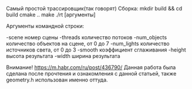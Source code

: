 Самый простой трассировщик(так говорят)
Cборка:
mkdir build && cd build
cmake ..
make
./rt [аргументы]

Аргументы командной строки:

-scene номер сцены
-threads	количество потоков
-num_objects	количество объектов на сцене, от 0 до 7
-num_lights	количество источников света, от 0 до 3
-smooth		коэффициент сглаживания
-height		высота результата
-width 		ширина результата

Внимание!
https://m.habr.com/ru/post/436790/
Данная работа была сделана после прочтения и ознакомления с данной статьей, также geometry.h использован именно оттуда.
